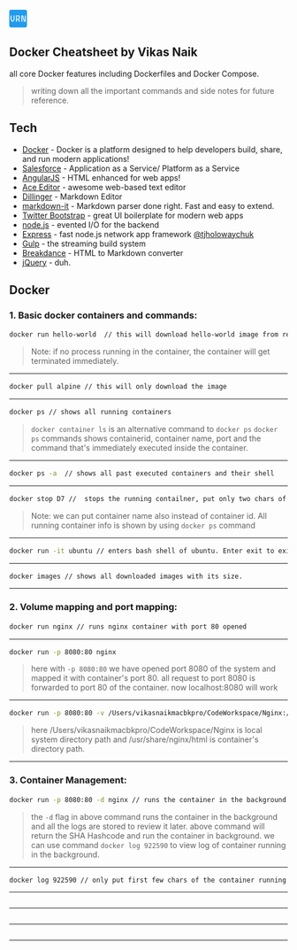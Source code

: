 ![](https://github.com/vrnaik/docker/blob/main/VRN-32x32.png)
## Docker Cheatsheet by Vikas Naik

all core Docker features including Dockerfiles and Docker Compose.

> writing down all the important commands and side notes for future reference.

## Tech

- [Docker] - Docker is a platform designed to help developers build, share, and run modern applications!
- [Salesforce] - Application as a Service/ Platform as a Service
- [AngularJS] - HTML enhanced for web apps!
- [Ace Editor] - awesome web-based text editor
- [Dillinger] - Markdown Editor
- [markdown-it] - Markdown parser done right. Fast and easy to extend.
- [Twitter Bootstrap] - great UI boilerplate for modern web apps
- [node.js] - evented I/O for the backend
- [Express] - fast node.js network app framework [@tjholowaychuk]
- [Gulp] - the streaming build system
- [Breakdance](https://breakdance.github.io/breakdance/) - HTML
to Markdown converter
- [jQuery] - duh.


## Docker
### 1. Basic docker containers and commands:
```sh
docker run hello-world  // this will download hello-world image from remote registry of dockerhub and runs the container.
```
> Note: if no process running in the container, the container will get terminated immediately.
---
```sh
docker pull alpine // this will only download the image
```
---
```sh
docker ps // shows all running containers
```
> `docker container ls` is an alternative command to `docker ps`
> `docker ps` commands shows containerid, container name, port and the command that's immediately executed inside the container.

---
```sh
docker ps -a  // shows all past executed containers and their shell
```
---
```sh
docker stop D7 //  stops the running contailner, put only two chars of containerID
```
> Note: we can put container name also instead of container id. All running container info is shown by using `docker ps` command
---

```sh
docker run -it ubuntu // enters bash shell of ubuntu. Enter exit to exit the bash shell.
```
---

```sh
docker images // shows all downloaded images with its size.
```
---
### 2. Volume mapping and port mapping:

```sh
docker run nginx // runs nginx container with port 80 opened
```
---
```sh
docker run -p 8080:80 nginx
```
> here with `-p 8080:80` we have opened port 8080 of the system and mapped it with container's port 80. all request to port 8080 is forwarded to port 80 of the container.
> now localhost:8080 will work
---
```sh
docker run -p 8080:80 -v /Users/vikasnaikmacbkpro/CodeWorkspace/Nginx:/usr/share/nginx/html nginx
```
> here /Users/vikasnaikmacbkpro/CodeWorkspace/Nginx is local system directory path and /usr/share/nginx/html is container's directory path.
---
### 3. Container Management:

```sh
docker run -p 8080:80 -d nginx // runs the container in the background
```
> the `-d` flag in above command runs the container in the background and all the logs are stored to review it later.
> above command will return the SHA Hashcode and run the container in background.
> we can use command `docker log 922590` to view log of container running in the background.
---

```sh
docker log 922590 // only put first few chars of the container running in the background.
```
---

```sh

```
---

```sh

```
---

```sh

```
---



[//]: # (These are reference links used in the body of this note and get stripped out when the markdown processor does its job. There is no need to format nicely because it shouldn't be seen. Thanks SO - http://stackoverflow.com/questions/4823468/store-comments-in-markdown-syntax)

  
   
   [markdown-it]: <https://github.com/markdown-it/markdown-it>
   [Ace Editor]: <http://ace.ajax.org>
   [node.js]: <http://nodejs.org>
   [Twitter Bootstrap]: <http://twitter.github.com/bootstrap/>
   [jQuery]: <http://jquery.com>
   [@tjholowaychuk]: <http://twitter.com/tjholowaychuk>
   [express]: <http://expressjs.com>
   [AngularJS]: <http://angularjs.org>
   [Gulp]: <http://gulpjs.com>
   [Docker]: <https://www.docker.com>
   [Salesforce]: <https://www.salesforce.com>
   [Dillinger]: <https://dillinger.io/>

